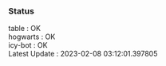 ### Status


table : OK  
hogwarts : OK  
icy-bot : OK  
Latest Update : 2023-02-08 03:12:01.397805
